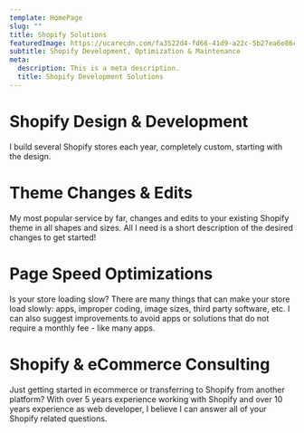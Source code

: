 ```yaml
---
template: HomePage
slug: ""
title: Shopify Solutions
featuredImage: https://ucarecdn.com/fa3522d4-fd66-41d9-a22c-5b27ea6e86c1/
subtitle: Shopify Development, Optimization & Maintenance
meta:
  description: This is a meta description.
  title: Shopify Development Solutions
---
```

# Shopify Design & Development

I build several Shopify stores each year, completely custom, starting with the design. 

# Theme Changes & Edits

My most popular service by far, changes and edits to your existing Shopify theme in all shapes and sizes. All I need is a short description of the desired changes to get started!

# Page Speed Optimizations

Is your store loading slow? There are many things that can make your store load slowly: apps, improper coding, image sizes, third party software, etc.  I can also suggest improvements to avoid apps or solutions that do not require a monthly fee - like many apps.


# Shopify & eCommerce Consulting

Just getting started in ecommerce or transferring to Shopify from another platform? With over 5 years experience working with Shopify and over 10 years experience as web developer, I believe I can answer all of your Shopify related questions.

